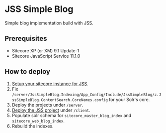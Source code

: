 # JSS Simple Blog
Simple blog implementation build with JSS.

## Prerequisites
- Sitecore XP (or XM) 9.1 Update-1
- Sitecore JavaScript Service 11.1.0

## How to deploy
1. [Setup your sitecore instance for JSS](https://jss.sitecore.com/docs/getting-started/jss-server-install).
1. Fix `/server/JssSimpleBlog.Indexing/App_Config/Include/JssSimpleBlog/z.JssSimpleBlog.ContentSearch.CoreNames.config` for your Solr's core.
1. Deploy the projects under `/server`.
1. [Deploy the JSS project](https://jss.sitecore.com/docs/getting-started/app-deployment) under `/client`.
1. Populate solr schema for `sitecore_master_blog_index` and `sitecore_web_blog_index`.
1. Rebuild the indexes.